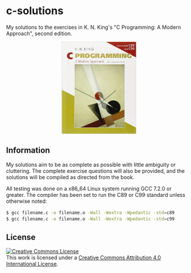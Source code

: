# c-solutions
My solutions to the exercises in K. N. King's "C Programming: A Modern
Approach", second edition. 

<p style="text-align:center;">
<img src="cover.jpg" width="203" height="250"/>
</p>

## Information
My solutions aim to be as complete as possible with little ambiguity or
cluttering. The complete exercise questions will also be provided, and the
solutions will be compiled as directed from the book.

All testing was done on a x86_64 Linux system running GCC 7.2.0 or greater. The
compiler has been set to run the C89 or C99 standard unless otherwise noted:

```bash
$ gcc filename.c -o filename.o -Wall -Wextra -Wpedantic -std=c89
$ gcc filename.c -o filename.o -Wall -Wextra -Wpedantic -std=c99
```

## License
<a rel="license" href="http://creativecommons.org/licenses/by/4.0/"><img
alt="Creative Commons License" style="border-width:0"
src="https://i.creativecommons.org/l/by/4.0/88x31.png" /></a><br />This work is
licensed under a <a rel="license"
href="http://creativecommons.org/licenses/by/4.0/">Creative Commons Attribution
4.0 International License</a>.
